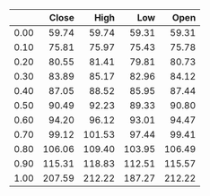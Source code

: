 |      |   Close |   High |    Low |   Open |
|-----:|--------:|-------:|-------:|-------:|
| 0.00 |   59.74 |  59.74 |  59.31 |  59.31 |
| 0.10 |   75.81 |  75.97 |  75.43 |  75.78 |
| 0.20 |   80.55 |  81.41 |  79.81 |  80.73 |
| 0.30 |   83.89 |  85.17 |  82.96 |  84.12 |
| 0.40 |   87.05 |  88.52 |  85.95 |  87.44 |
| 0.50 |   90.49 |  92.23 |  89.33 |  90.80 |
| 0.60 |   94.20 |  96.12 |  93.01 |  94.47 |
| 0.70 |   99.12 | 101.53 |  97.44 |  99.41 |
| 0.80 |  106.06 | 109.40 | 103.95 | 106.49 |
| 0.90 |  115.31 | 118.83 | 112.51 | 115.57 |
| 1.00 |  207.59 | 212.22 | 187.27 | 212.22 |